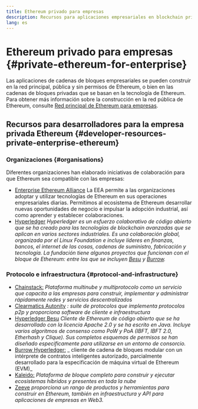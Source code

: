 ```yaml
---
title: Ethereum privado para empresas
description: Recursos para aplicaciones empresariales en blockchain privadas de Ethereum.
lang: es
---
```


# Ethereum privado para empresas {#private-ethereum-for-enterprise}

Las aplicaciones de cadenas de bloques empresariales se pueden construir en la red principal, pública y sin permisos de Ethereum, o bien en las cadenas de bloques privadas que se basan en la tecnología de Ethereum. Para obtener más información sobre la construcción en la red pública de Ethereum, consulte [Red principal de Ethereum para empresas](/enterprise/).

## Recursos para desarrolladores para la empresa privada Ethereum {#developer-resources-private-enterprise-ethereum}

### Organizaciones {#organisations}

Diferentes organizaciones han elaborado iniciativas de colaboración para que Ethereum sea compatible con las empresas:

- [Enterprise Ethereum Alliance](https://entethalliance.org/) La EEA permite a las organizaciones adoptar y utilizar tecnologías de Ethereum en sus operaciones empresariales diarias. Permitimos al ecosistema de Ethereum desarrollar nuevas oportunidades de negocio e impulsar la adopción industrial, así como aprender y establecer colaboraciones.
- [Hyperledger](https://hyperledger.org) _Hyperledger es un esfuerzo colaborativo de código abierto que se ha creado para las tecnologías de blockchain avanzadas que se aplican en varios sectores industriales. Es una colaboración global, organizada por el Linux Foundation e incluye líderes en finanzas, bancos, el internet de las cosas, cadenas de suministro, fabricación y tecnología. La fundación tiene algunos proyectos que funcionan con el bloque de Ethereum: entre los que se incluyen [Besu](https://www.hyperledger.org/use/besu) y [Burrow](https://www.hyperledger.org/projects/hyperledger-burrow)._

### Protocolo e infraestructura {#protocol-and-infrastructure}

- [Chainstack:](https://chainstack.com/) _Plataforma multinube y multiprotocolo como un servicio que capacita a las empresas para construir, implementar y administrar rápidamente redes y servicios descentralizados_
- [Clearmatics Autonity](https://www.clearmatics.com/about/) _: suite de protocolos que implementa protocolos p2p y proporciona software de cliente e infraestructura_
- [Hyperledger Besu](https://www.hyperledger.org/use/besu) _Cliente de Ethereum de código abierto que se ha desarrollado con la licencia Apache 2.0 y se ha escrito en Java. Incluye varios algoritmos de consenso como PoW y PoA (IBFT, IBFT 2.0, Etherhash y Clique). Sus completos esquemas de permisos se han diseñado específicamente para utilizarse en un entorno de consorcio._
- [Burrow Hyperledger:](https://www.hyperledger.org/projects/hyperledger-burrow) _ cliente de cadena de bloques modular con un intérprete de contratos inteligentes autorizado, parcialmente desarrollado para la especificación de máquina virtual de Ethereum (EVM)_
- [Kaleido:](https://kaleido.io/) _Plataforma de bloque completo para construir y ejecutar ecosistemas híbridos y presentes en toda la nube_
- [Zeeve](https://www.zeeve.io/) _proporciona un rango de productos y herramientas para construir en Ethereum, también en infraestructura y API para aplicaciones de empresas en Web3._
